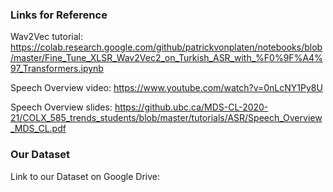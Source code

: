### Links for Reference

Wav2Vec tutorial: https://colab.research.google.com/github/patrickvonplaten/notebooks/blob/master/Fine_Tune_XLSR_Wav2Vec2_on_Turkish_ASR_with_%F0%9F%A4%97_Transformers.ipynb

Speech Overview video: https://www.youtube.com/watch?v=0nLcNY1Py8U

Speech Overview slides: https://github.ubc.ca/MDS-CL-2020-21/COLX_585_trends_students/blob/master/tutorials/ASR/Speech_Overview_MDS_CL.pdf

### Our Dataset

Link to our Dataset on Google Drive: 
